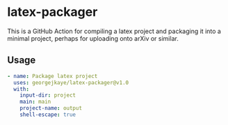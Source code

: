 # latex-packager

This is a GitHub Action for compiling a latex project and packaging it into a minimal project, perhaps for uploading onto arXiv or similar.

## Usage

```yml
- name: Package latex project
  uses: georgejkaye/latex-packager@v1.0
  with:
    input-dir: project
    main: main
    project-name: output
    shell-escape: true
```
